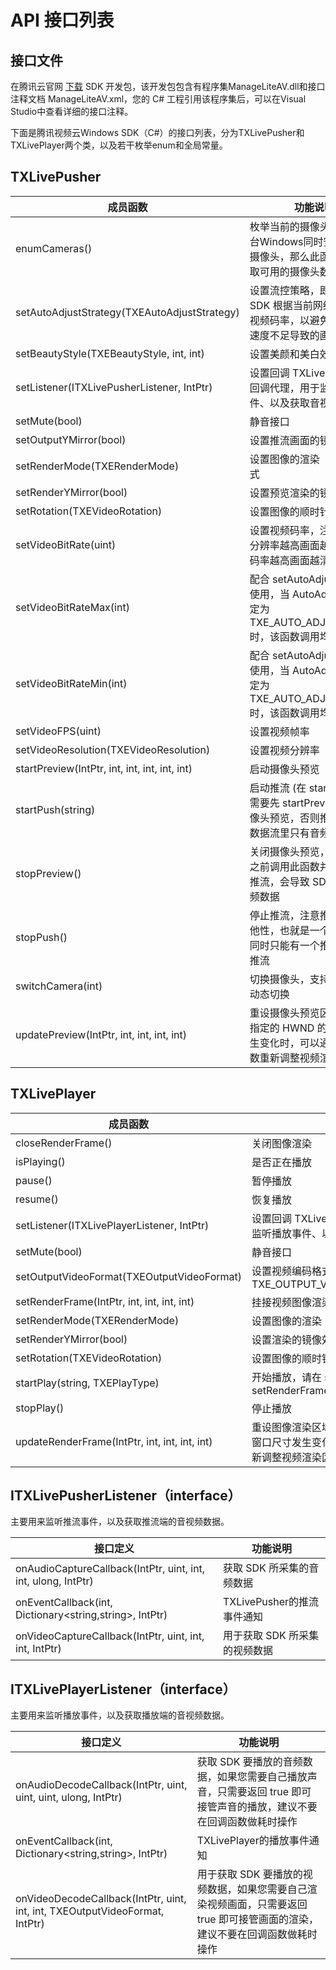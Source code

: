 # API 接口列表

## 接口文件

在腾讯云官网 [下载](https://cloud.tencent.com/document/product/454/7873#Windows) SDK 开发包，该开发包包含有程序集ManageLiteAV.dll和接口注释文档 ManageLiteAV.xml，您的 C# 工程引用该程序集后，可以在Visual Studio中查看详细的接口注释。

下面是腾讯视频云Windows SDK（C#）的接口列表，分为TXLivePusher和TXLivePlayer两个类，以及若干枚举enum和全局常量。

## TXLivePusher

| 成员函数                                     | 功能说明                                     |
| ---------------------------------------- | ---------------------------------------- |
| enumCameras()                            | 枚举当前的摄像头，如果一台Windows同时安装了多个摄像头，那么此函数用于获取可用的摄像头数量和名称 |
| setAutoAdjustStrategy(TXEAutoAdjustStrategy) | 设置流控策略，即是否允许 SDK 根据当前网络情况调整视频码率，以避免网络上传速度不足导致的画面卡顿 |
| setBeautyStyle(TXEBeautyStyle, int, int) | 设置美颜和美白效果                                |
| setListener(ITXLivePusherListener, IntPtr) | 设置回调 TXLivePusher 的回调代理，用于监听推流事件、以及获取音视频数据 |
| setMute(bool)                            | 静音接口                                     |
| setOutputYMirror(bool)                   | 设置推流画面的镜像效果                              |
| setRenderMode(TXERenderMode)             | 设置图像的渲染（填充）模式                            |
| setRenderYMirror(bool)                   | 设置预览渲染的镜像效果                              |
| setRotation(TXEVideoRotation)            | 设置图像的顺时针旋转角度                             |
| setVideoBitRate(uint)                    | 设置视频码率，注意，不是分辨率越高画面越清晰，是码率越高画面越清晰        |
| setVideoBitRateMax(int)                  | 配合 setAutoAdjustStrategy 使用，当 AutoAdjust 策略指定为 TXE_AUTO_ADJUST_NONE 时，该函数调用均视为无效 |
| setVideoBitRateMin(int)                  | 配合 setAutoAdjustStrategy 使用，当 AutoAdjust 策略指定为 TXE_AUTO_ADJUST_NONE 时，该函数调用均视为无效 |
| setVideoFPS(uint)                        | 设置视频帧率                                   |
| setVideoResolution(TXEVideoResolution)   | 设置视频分辨率                                  |
| startPreview(IntPtr, int, int, int, int, int) | 启动摄像头预览                                  |
| startPush(string)                        | 启动推流 (在 startPush 之前需要先 startPreview 启动摄像头预览，否则推送出去的数据流里只有音频) |
| stopPreview()                            | 关闭摄像头预览，stopPush 之前调用此函数并不会停止推流，会导致 SDK 只推送音频数据 |
| stopPush()                               | 停止推流，注意推流 url 有排他性，也就是一个推流 Url 同时只能有一个推流端向上推流 |
| switchCamera(int)                        | 切换摄像头，支持在推流中动态切换                         |
| updatePreview(IntPtr, int, int, int, int) | 重设摄像头预览区域，当您指定的 HWND 的窗口尺寸发生变化时，可以通过这个函数重新调整视频渲染区域 |

## TXLivePlayer

| 成员函数                                     | 功能说明                                     |
| ---------------------------------------- | ---------------------------------------- |
| closeRenderFrame()                       | 关闭图像渲染                                   |
| isPlaying()                              | 是否正在播放                                   |
| pause()                                  | 暂停播放                                     |
| resume()                                 | 恢复播放                                     |
| setListener(ITXLivePlayerListener, IntPtr) | 设置回调 TXLivePlayer 的回调代理，用于监听播放事件、以及获取音视频数据 |
| setMute(bool)                            | 静音接口                                     |
| setOutputVideoFormat(TXEOutputVideoFormat) | 设置视频编码格式，默认格式是TXE_OUTPUT_VIDEO_WITHOUT_OUTPUT |
| setRenderFrame(IntPtr, int, int, int, int) | 挂接视频图像渲染                                 |
| setRenderMode(TXERenderMode)             | 设置图像的渲染（填充）模式                            |
| setRenderYMirror(bool)                   | 设置渲染的镜像效果                                |
| setRotation(TXEVideoRotation)            | 设置图像的顺时针旋转角度                             |
| startPlay(string, TXEPlayType)           | 开始播放，请在 startPlay 之前 setRenderFrame      |
| stopPlay()                               | 停止播放                                     |
| updateRenderFrame(IntPtr, int, int, int, int) | 重设图像渲染区域，当您指定的 HWND 的窗口尺寸发生变化时，可以通过这个函数重新调整视频渲染区域 |

## ITXLivePusherListener（interface）

主要用来监听推流事件，以及获取推流端的音视频数据。

| 接口定义                                     | 功能说明                |
| ---------------------------------------- | ------------------- |
| onAudioCaptureCallback(IntPtr, uint, int, int, ulong, IntPtr) | 获取 SDK 所采集的音频数据     |
| onEventCallback(int, Dictionary<string,string>, IntPtr) | TXLivePusher的推流事件通知 |
| onVideoCaptureCallback(IntPtr, uint, int, int, IntPtr) | 用于获取 SDK 所采集的视频数据   |

## ITXLivePlayerListener（interface）

主要用来监听播放事件，以及获取播放端的音视频数据。

| 接口定义                                     | 功能说明                                     |
| ---------------------------------------- | ---------------------------------------- |
| onAudioDecodeCallback(IntPtr, uint, uint, uint, ulong, IntPtr) | 获取 SDK 要播放的音频数据，如果您需要自己播放声音，只需要返回 true 即可接管声音的播放，建议不要在回调函数做耗时操作 |
| onEventCallback(int, Dictionary<string,string>, IntPtr) | TXLivePlayer的播放事件通知                      |
| onVideoDecodeCallback(IntPtr, uint, int, int, TXEOutputVideoFormat, IntPtr) | 用于获取 SDK 要播放的视频数据，如果您需要自己渲染视频画面，只需要返回 true 即可接管画面的渲染，建议不要在回调函数做耗时操作 |
